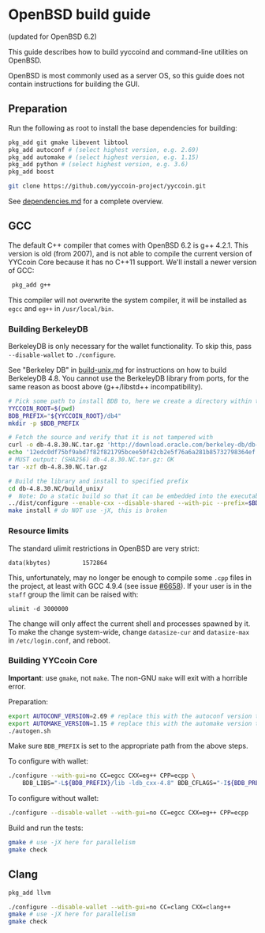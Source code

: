OpenBSD build guide
======================
(updated for OpenBSD 6.2)

This guide describes how to build yyccoind and command-line utilities on OpenBSD.

OpenBSD is most commonly used as a server OS, so this guide does not contain instructions for building the GUI.

Preparation
-------------

Run the following as root to install the base dependencies for building:

```bash
pkg_add git gmake libevent libtool
pkg_add autoconf # (select highest version, e.g. 2.69)
pkg_add automake # (select highest version, e.g. 1.15)
pkg_add python # (select highest version, e.g. 3.6)
pkg_add boost

git clone https://github.com/yyccoin-project/yyccoin.git
```

See [dependencies.md](dependencies.md) for a complete overview.

GCC
-------

The default C++ compiler that comes with OpenBSD 6.2 is g++ 4.2.1. This version is old (from 2007), and is not able to compile the current version of YYCcoin Core because it has no C++11 support. We'll install a newer version of GCC:

```bash
 pkg_add g++
 ```

 This compiler will not overwrite the system compiler, it will be installed as `egcc` and `eg++` in `/usr/local/bin`.

### Building BerkeleyDB

BerkeleyDB is only necessary for the wallet functionality. To skip this, pass `--disable-wallet` to `./configure`.

See "Berkeley DB" in [build-unix.md](build-unix.md#berkeley-db) for instructions on how to build BerkeleyDB 4.8.
You cannot use the BerkeleyDB library from ports, for the same reason as boost above (g++/libstd++ incompatibility).

```bash
# Pick some path to install BDB to, here we create a directory within the yyccoin directory
YYCCOIN_ROOT=$(pwd)
BDB_PREFIX="${YYCCOIN_ROOT}/db4"
mkdir -p $BDB_PREFIX

# Fetch the source and verify that it is not tampered with
curl -o db-4.8.30.NC.tar.gz 'http://download.oracle.com/berkeley-db/db-4.8.30.NC.tar.gz'
echo '12edc0df75bf9abd7f82f821795bcee50f42cb2e5f76a6a281b85732798364ef  db-4.8.30.NC.tar.gz' | sha256 -c
# MUST output: (SHA256) db-4.8.30.NC.tar.gz: OK
tar -xzf db-4.8.30.NC.tar.gz

# Build the library and install to specified prefix
cd db-4.8.30.NC/build_unix/
#  Note: Do a static build so that it can be embedded into the executable, instead of having to find a .so at runtime
../dist/configure --enable-cxx --disable-shared --with-pic --prefix=$BDB_PREFIX CC=egcc CXX=eg++ CPP=ecpp
make install # do NOT use -jX, this is broken
```

### Resource limits

The standard ulimit restrictions in OpenBSD are very strict:

    data(kbytes)         1572864

This, unfortunately, may no longer be enough to compile some `.cpp` files in the project,
at least with GCC 4.9.4 (see issue [#6658](https://github.com/bitcoin/bitcoin/issues/6658)).
If your user is in the `staff` group the limit can be raised with:

    ulimit -d 3000000

The change will only affect the current shell and processes spawned by it. To
make the change system-wide, change `datasize-cur` and `datasize-max` in
`/etc/login.conf`, and reboot.

### Building YYCcoin Core

**Important**: use `gmake`, not `make`. The non-GNU `make` will exit with a horrible error.

Preparation:
```bash
export AUTOCONF_VERSION=2.69 # replace this with the autoconf version that you installed
export AUTOMAKE_VERSION=1.15 # replace this with the automake version that you installed
./autogen.sh
```
Make sure `BDB_PREFIX` is set to the appropriate path from the above steps.

To configure with wallet:
```bash
./configure --with-gui=no CC=egcc CXX=eg++ CPP=ecpp \
    BDB_LIBS="-L${BDB_PREFIX}/lib -ldb_cxx-4.8" BDB_CFLAGS="-I${BDB_PREFIX}/include"
```

To configure without wallet:
```bash
./configure --disable-wallet --with-gui=no CC=egcc CXX=eg++ CPP=ecpp
```

Build and run the tests:
```bash
gmake # use -jX here for parallelism
gmake check
```

Clang
------------------------------

```bash
pkg_add llvm

./configure --disable-wallet --with-gui=no CC=clang CXX=clang++
gmake # use -jX here for parallelism
gmake check
```
